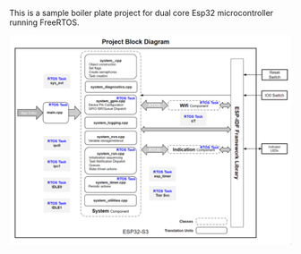 This is a sample boiler plate project for dual core Esp32 microcontroller running FreeRTOS.

![system_block](./docs/images/project_block.png)